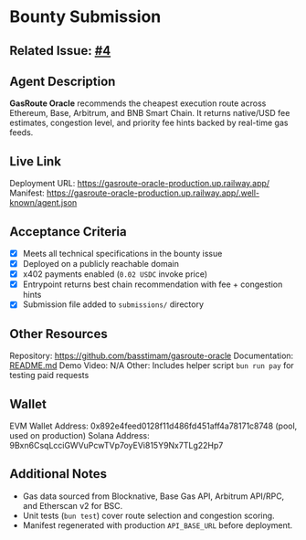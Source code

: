 # Bounty Submission

## Related Issue: [#4](https://github.com/daydreamsai/agent-bounties/issues/4)

## Agent Description

**GasRoute Oracle** recommends the cheapest execution route across Ethereum, Base, Arbitrum, and BNB Smart Chain. It returns native/USD fee estimates, congestion level, and priority fee hints backed by real-time gas feeds.

## Live Link

Deployment URL: https://gasroute-oracle-production.up.railway.app/
Manifest: https://gasroute-oracle-production.up.railway.app/.well-known/agent.json

## Acceptance Criteria

- [x] Meets all technical specifications in the bounty issue
- [x] Deployed on a publicly reachable domain
- [x] x402 payments enabled (`0.02 USDC` invoke price)
- [x] Entrypoint returns best chain recommendation with fee + congestion hints
- [x] Submission file added to `submissions/` directory

## Other Resources

Repository: https://github.com/basstimam/gasroute-oracle
Documentation: [README.md](README.md)
Demo Video: N/A
Other: Includes helper script `bun run pay` for testing paid requests

## Wallet

EVM Wallet Address: 0x892e4feed0128f11d486fd451aff4a78171c8748 (pool, used on production)
Solana Address: 9Bxn6CsqLcciGWVuPcwTVp7oyEVi815Y9Nx7TLg22Hp7

## Additional Notes

- Gas data sourced from Blocknative, Base Gas API, Arbitrum API/RPC, and Etherscan v2 for BSC.
- Unit tests (`bun test`) cover route selection and congestion scoring.
- Manifest regenerated with production `API_BASE_URL` before deployment.
